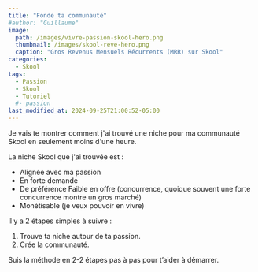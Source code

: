 ```yaml
---
title: "Fonde ta communauté"
#author: "Guillaume"
image: 
  path: /images/vivre-passion-skool-hero.png
  thumbnail: /images/skool-reve-hero.png
  caption: "Gros Revenus Mensuels Récurrents (MRR) sur Skool"
categories:
  - Skool
tags:
  - Passion
  - Skool
  - Tutoriel
  #- passion
last_modified_at: 2024-09-25T21:00:52-05:00
---
```

Je vais te montrer comment j'ai trouvé une niche pour ma communauté Skool en seulement moins d'une heure.

La niche Skool que j'ai trouvée est :
- Alignée avec ma passion
- En forte demande
- De préférence Faible en offre (concurrence, quoique souvent une forte concurrence montre un gros marché)
- Monétisable (je veux pouvoir en vivre)

Il y a 2 étapes simples à suivre :
1. Trouve ta niche autour de ta passion.
2. Crée la communauté.

Suis la méthode en 2-2 étapes pas à pas pour t’aider à démarrer.
